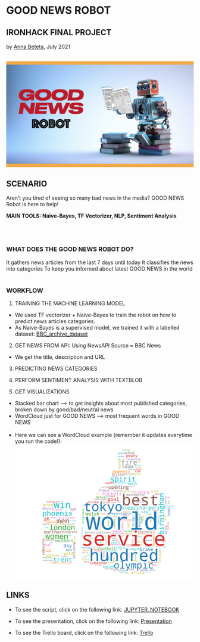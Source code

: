 # GOOD NEWS ROBOT
## IRONHACK FINAL PROJECT
by [Anna Beteta](https://github.com/Annbeele), July 2021
<br/><br/>

![Good_news_robot](https://github.com/Annbeele/IRONHACK_FINAL_PROJECT/blob/main/FINAL%20PROJECT%20-%20Good%20News%20Robot/Good_News_Robot_wallpaper.png)


## SCENARIO
Aren’t you tired of seeing so many bad news in the media?
GOOD NEWS Robot is here to help!  

**MAIN TOOLS: Naive-Bayes, TF Vectorizer, NLP, Sentiment Analysis**

<br/><br/>
 
### WHAT DOES THE GOOD NEWS ROBOT DO?
It gathers news articles from the last 7 days until today
It classifies the news into categories
To keep you informed about latest GOOD NEWS in the world
<br/><br/>

### WORKFLOW

1. TRAINING THE MACHINE LEARNING MODEL
- We used TF vectorizer + Naive-Bayes to train the robot on how to predict news articles categories.
- As Naive-Bayes is a supervised model, we trained it with a labelled dataset:
[BBC_archive_dataset](https://github.com/Annbeele/IRONHACK_FINAL_PROJECT/blob/main/FINAL%20PROJECT%20-%20Good%20News%20Robot/bbc-news-data.csv)

2. GET NEWS FROM API: Using NewsAPI Source = BBC News
- We get the title, description and URL

3. PREDICTING NEWS CATEGORIES


5. PERFORM SENTIMENT ANALYSIS WITH TEXTBLOB


7. GET VISUALIZATIONS
- Stacked bar chart --> to get insights about most published categories, broken down by good/bad/neutral news
- WordCloud just for GOOD NEWS --> most frequent words in GOOD NEWS
<br/><br/>
- Here we can see a WordCloud example (remember it updates everytime you run the code!):
![WordCloud_example](https://github.com/Annbeele/IRONHACK_FINAL_PROJECT/blob/main/FINAL%20PROJECT%20-%20Good%20News%20Robot/WordCloud_today.png)


## LINKS
- To see the script, click on the following link:
[JUPYTER_NOTEBOOK](https://github.com/Annbeele/IRONHACK_FINAL_PROJECT/blob/main/FINAL%20PROJECT%20-%20Good%20News%20Robot/Good%20News%20Robot.ipynb)

- To see the presentation, click on the following link:
[Presentation](https://github.com/Annbeele/IRONHACK_FINAL_PROJECT/blob/main/FINAL%20PROJECT%20-%20Good%20News%20Robot/Good_News_Robot_Presentation.key)

- To see the Trello board, click on the following link:
[Trello](https://trello.com/b/wglu7YPy/good-news-robot)

<br/><br/>
